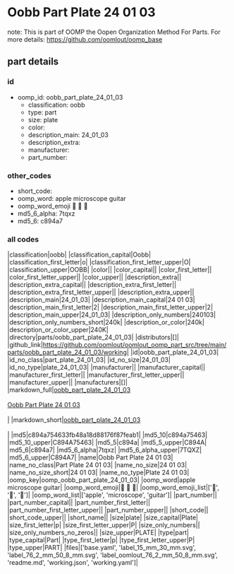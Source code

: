 # Oobb Part Plate 24 01 03  

note: This is part of OOMP the Oopen Organization Method For Parts. For more details: https://github.com/oomlout/oomp_base

##  part details





### id
* oomp_id: oobb_part_plate_24_01_03
  * classification: oobb
  * type: part
  * size: plate
  * color: 
  * description_main: 24_01_03
  * description_extra: 
  * manufacturer: 
  * part_number: 

### other_codes
* short_code: 
* oomp_word: apple microscope guitar
* oomp_word_emoji :apple: :microscope: :guitar:
* md5_6_alpha: 7tqxz
* md5_6: c894a7

### all codes 
|classification|oobb|
|classification_capital|Oobb|
|classification_first_letter|o|
|classification_first_letter_upper|O|
|classification_upper|OOBB|
|color||
|color_capital||
|color_first_letter||
|color_first_letter_upper||
|color_upper||
|description_extra||
|description_extra_capital||
|description_extra_first_letter||
|description_extra_first_letter_upper||
|description_extra_upper||
|description_main|24_01_03|
|description_main_capital|24 01 03|
|description_main_first_letter|2|
|description_main_first_letter_upper|2|
|description_main_upper|24_01_03|
|description_only_numbers|240103|
|description_only_numbers_short|240k|
|description_or_color|240k|
|description_or_color_upper|240K|
|directory|parts/oobb_part_plate_24_01_03|
|distributors|[]|
|github_link|https://github.com/oomlout/oomlout_oomp_part_src/tree/main/parts/oobb_part_plate_24_01_03/working|
|id|oobb_part_plate_24_01_03|
|id_no_class|part_plate_24_01_03|
|id_no_size|24_01_03|
|id_no_type|plate_24_01_03|
|manufacturer||
|manufacturer_capital||
|manufacturer_first_letter||
|manufacturer_first_letter_upper||
|manufacturer_upper||
|manufacturers|[]|
|markdown_full|[oobb_part_plate_24_01_03](https://github.com/oomlout/oomlout_oomp_part_src/tree/main/parts/oobb_part_plate_24_01_03/working)<br>[](https://github.com/oomlout/oomlout_oomp_part_src/tree/main/parts/oobb_part_plate_24_01_03/working)<br>[Oobb Part Plate 24 01 03](https://github.com/oomlout/oomlout_oomp_part_src/tree/main/parts/oobb_part_plate_24_01_03/working)<br><br>|
|markdown_short|[oobb_part_plate_24_01_03](https://github.com/oomlout/oomlout_oomp_part_src/tree/main/parts/oobb_part_plate_24_01_03/working)<br><br>|
|md5|c894a754633fb48a18d88176f87feab1|
|md5_10|c894a75463|
|md5_10_upper|C894A75463|
|md5_5|c894a|
|md5_5_upper|C894A|
|md5_6|c894a7|
|md5_6_alpha|7tqxz|
|md5_6_alpha_upper|7TQXZ|
|md5_6_upper|C894A7|
|name|Oobb Part Plate 24 01 03|
|name_no_class|Part Plate 24 01 03|
|name_no_size|24 01 03|
|name_no_size_short|24 01 03|
|name_no_type|Plate 24 01 03|
|oomp_key|oomp_oobb_part_plate_24_01_03|
|oomp_word|apple microscope guitar|
|oomp_word_emoji|:apple: :microscope: :guitar:|
|oomp_word_emoji_list|[':apple:', ':microscope:', ':guitar:']|
|oomp_word_list|['apple', 'microscope', 'guitar']|
|part_number||
|part_number_capital||
|part_number_first_letter||
|part_number_first_letter_upper||
|part_number_upper||
|short_code||
|short_code_upper||
|short_name||
|size|plate|
|size_capital|Plate|
|size_first_letter|p|
|size_first_letter_upper|P|
|size_only_numbers||
|size_only_numbers_no_zeros||
|size_upper|PLATE|
|type|part|
|type_capital|Part|
|type_first_letter|p|
|type_first_letter_upper|P|
|type_upper|PART|
|files|['base.yaml', 'label_15_mm_30_mm.svg', 'label_76_2_mm_50_8_mm.svg', 'label_oomlout_76_2_mm_50_8_mm.svg', 'readme.md', 'working.json', 'working.yaml']|
